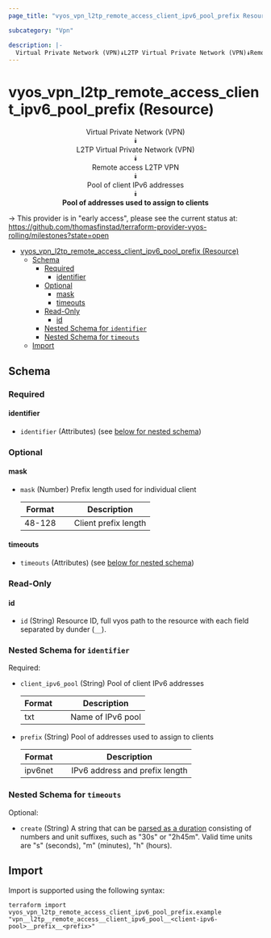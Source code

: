 ```yaml
---
page_title: "vyos_vpn_l2tp_remote_access_client_ipv6_pool_prefix Resource - vyos"

subcategory: "Vpn"

description: |-
  Virtual Private Network (VPN)⯯L2TP Virtual Private Network (VPN)⯯Remote access L2TP VPN⯯Pool of client IPv6 addresses⯯Pool of addresses used to assign to clients
---
```


# vyos_vpn_l2tp_remote_access_client_ipv6_pool_prefix (Resource)
<center>


Virtual Private Network (VPN)  
⯯  
L2TP Virtual Private Network (VPN)  
⯯  
Remote access L2TP VPN  
⯯  
Pool of client IPv6 addresses  
⯯  
**Pool of addresses used to assign to clients**


</center>

-> This provider is in "early access", please see the current status at: https://github.com/thomasfinstad/terraform-provider-vyos-rolling/milestones?state=open

<!--TOC-->

- [vyos_vpn_l2tp_remote_access_client_ipv6_pool_prefix (Resource)](#vyos_vpn_l2tp_remote_access_client_ipv6_pool_prefix-resource)
  - [Schema](#schema)
    - [Required](#required)
      - [identifier](#identifier)
    - [Optional](#optional)
      - [mask](#mask)
      - [timeouts](#timeouts)
    - [Read-Only](#read-only)
      - [id](#id)
    - [Nested Schema for `identifier`](#nested-schema-for-identifier)
    - [Nested Schema for `timeouts`](#nested-schema-for-timeouts)
  - [Import](#import)

<!--TOC-->

<!-- schema generated by tfplugindocs -->
## Schema

### Required

#### identifier
- `identifier` (Attributes) (see [below for nested schema](#nestedatt--identifier))

### Optional

#### mask
- `mask` (Number) Prefix length used for individual client

    |  Format  &emsp;|  Description           |
    |----------|------------------------|
    |  48-128  &emsp;|  Client prefix length  |
#### timeouts
- `timeouts` (Attributes) (see [below for nested schema](#nestedatt--timeouts))

### Read-Only

#### id
- `id` (String) Resource ID, full vyos path to the resource with each field separated by dunder (`__`).

<a id="nestedatt--identifier"></a>
### Nested Schema for `identifier`

Required:

- `client_ipv6_pool` (String) Pool of client IPv6 addresses

    |  Format  &emsp;|  Description        |
    |----------|---------------------|
    |  txt     &emsp;|  Name of IPv6 pool  |
- `prefix` (String) Pool of addresses used to assign to clients

    |  Format   &emsp;|  Description                     |
    |-----------|----------------------------------|
    |  ipv6net  &emsp;|  IPv6 address and prefix length  |


<a id="nestedatt--timeouts"></a>
### Nested Schema for `timeouts`

Optional:

- `create` (String) A string that can be [parsed as a duration](https://pkg.go.dev/time#ParseDuration) consisting of numbers and unit suffixes, such as &#34;30s&#34; or &#34;2h45m&#34;. Valid time units are &#34;s&#34; (seconds), &#34;m&#34; (minutes), &#34;h&#34; (hours).

## Import

Import is supported using the following syntax:

```shell
terraform import vyos_vpn_l2tp_remote_access_client_ipv6_pool_prefix.example "vpn__l2tp__remote_access__client_ipv6_pool__<client-ipv6-pool>__prefix__<prefix>"
```
